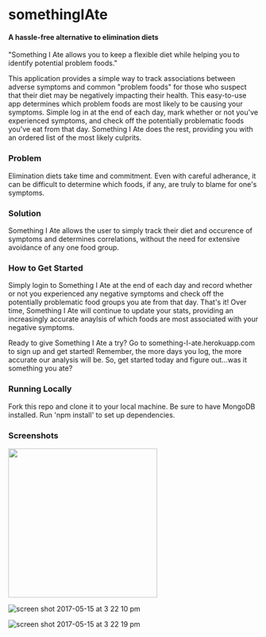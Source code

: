 # somethingIAte
#### A hassle-free alternative to elimination diets

"Something I Ate allows you to keep a flexible diet while helping you to identify potential problem foods."

This application provides a simple way to track associations between adverse symptoms and common "problem foods" for those 
who suspect that their diet may be negatively impacting their health. This easy-to-use app determines which problem 
foods are most likely to be causing your symptoms. Simple log in at the end of each day, mark whether or not you've 
experienced symptoms, and check off the potentially problematic foods you've eat from that day. Something I Ate does 
the rest, providing you with an ordered list of the most likely culprits.

### Problem 
Elimination diets take time and commitment. Even with careful adherance, it can be difficult to determine 
which foods, if any, are truly to blame for one's symptoms.

### Solution 
Something I Ate allows the user to simply track their diet and occurence of symptoms and determines 
correlations, without the need for extensive avoidance of any one food group.

### How to Get Started 
Simply login to Something I Ate at the end of each day and record whether or not you experienced 
any negative symptoms and check off the potentially problematic food groups you ate from that day. That's it! Over time, 
Something I Ate will continue to update your stats, providing an increasingly accurate anaylsis of which foods are most 
associated with your negative symptoms.

Ready to give Something I Ate a try? Go to something-I-ate.herokuapp.com to sign up and get started! Remember, the more 
days you log, the more accurate our analysis will be. So, get started today and figure out...was it something you ate?

### Running Locally
Fork this repo and clone it to your local machine. Be sure to have MongoDB installed. Run 'npm install' to set up dependencies. 

### Screenshots 

<img src="https://cloud.githubusercontent.com/assets/23217560/26075239/9206050e-3982-11e7-9202-3010d44be1ec.png" width="300"/>

![screen shot 2017-05-15 at 3 22 10 pm](https://cloud.githubusercontent.com/assets/23217560/26075242/940d915a-3982-11e7-9ea2-ab9f835d796e.png)

![screen shot 2017-05-15 at 3 22 19 pm](https://cloud.githubusercontent.com/assets/23217560/26075248/96d0d032-3982-11e7-8417-4914e6ac06b6.png)
